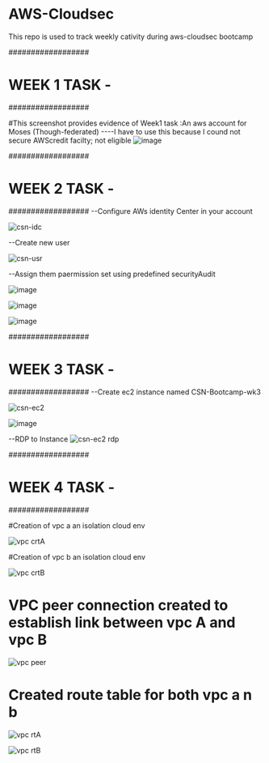 # AWS-Cloudsec
This repo is used to track weekly cativity during aws-cloudsec bootcamp

##################
#  WEEK 1 TASK - #
##################

#This screenshot provides evidence of Week1 task :An aws account for Moses (Though-federated)
----I have to use this because I cound not secure AWScredit facilty; not eligible
![image](https://github.com/user-attachments/assets/76be1ee6-e014-4144-b1d1-043be52ae974)

##################
#  WEEK 2 TASK - #
##################
--Configure AWs identity Center in your account

![csn-idc](https://github.com/user-attachments/assets/6484f2f7-0199-4c84-9a3e-5a5b2902155c)


--Create new user 

![csn-usr](https://github.com/user-attachments/assets/bf6a27a3-2409-446c-be9e-6f186690b92f)

--Assign them paermission set using predefined securityAudit 

![image](https://github.com/user-attachments/assets/237fe22e-e276-4854-94e8-4d80e4abdebb)

![image](https://github.com/user-attachments/assets/010269b6-dbe8-4894-9fad-38cee6f7fe2a)

![image](https://github.com/user-attachments/assets/b13ec447-79f0-4b9c-9009-4377f674a7f9)

##################
#  WEEK 3 TASK - #
##################
--Create ec2 instance named CSN-Bootcamp-wk3

![csn-ec2](https://github.com/user-attachments/assets/a4dc3b9c-84a2-4543-95d8-be55d5770e2f)

![image](https://github.com/user-attachments/assets/48376af6-ea67-49be-b032-33f963bc8ad5)

--RDP to Instance
![csn-ec2 rdp](https://github.com/user-attachments/assets/951a51de-28fd-41eb-966f-92d38b34e9a4)

##################
#  WEEK 4 TASK - #
##################

#Creation of vpc a an isolation cloud env

![vpc crtA](https://github.com/user-attachments/assets/d21e3c38-aee7-4f25-9be8-c57c1ef6cde1)

#Creation of vpc b an isolation cloud env

![vpc crtB](https://github.com/user-attachments/assets/d3b5630c-a91c-426d-b688-e6c98054f85e)

# VPC peer connection created to establish link between vpc A and vpc B

![vpc peer](https://github.com/user-attachments/assets/af76328d-2118-4003-9ae6-ed0e76843ba0)

# Created route table for both vpc a n b

![vpc rtA](https://github.com/user-attachments/assets/0975b8f9-3aad-44f1-8432-a5c823c397b1)

![vpc rtB](https://github.com/user-attachments/assets/6b654a36-7e11-4da4-a838-ffa06f17ff4d)
